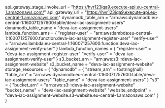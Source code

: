 api_gateway_stage_invoke_url = "https://hvr123iqa9.execute-api.eu-central-1.amazonaws.com/"
api_gateway_url = "https://hvr123iqa9.execute-api.eu-central-1.amazonaws.com"
dynamodb_table_arn = "arn:aws:dynamodb:eu-central-1:160071257600:table/deva-iac-assignment-users"
dynamodb_table_name = "deva-iac-assignment-users"
lambda_function_arns = {
"register-user" = "arn:aws:lambda:eu-central-1:160071257600:function:deva-iac-assignment-register-user"
"verify-user" = "arn:aws:lambda:eu-central-1:160071257600:function:deva-iac-assignment-verify-user"
}
lambda_function_names = {
"register-user" = "deva-iac-assignment-register-user"
"verify-user" = "deva-iac-assignment-verify-user"
}
s3_bucket_arn = "arn:aws:s3:::deva-iac-assignment-website"
s3_bucket_name = "deva-iac-assignment-website"
storage_resources = {
"dynamodb" = {
"stream_arn" = tostring(null)
"table_arn" = "arn:aws:dynamodb:eu-central-1:160071257600:table/deva-iac-assignment-users"
"table_name" = "deva-iac-assignment-users"
}
"s3" = {
"bucket_arn" = "arn:aws:s3:::deva-iac-assignment-website"
"bucket_name" = "deva-iac-assignment-website"
"website_endpoint" = "deva-iac-assignment-website.s3-website.eu-central-1.amazonaws.com"
}
}

